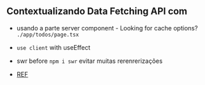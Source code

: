 ## Contextualizando Data Fetching API com

- usando a parte server component - Looking for cache options? `./app/todos/page.tsx`
- `use client` with useEffect
- swr before `npm i swr` evitar muitas rerenrerizações

- [REF](https://www.youtube.com/watch?v=M2PfbCciR5E&t=2412s)
